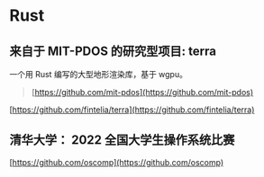 # Rust


## 来自于 MIT-PDOS 的研究型项目: terra

一个用 Rust 编写的大型地形渲染库，基于 wgpu。

> [https://github.com/mit-pdos](https://github.com/mit-pdos)


[https://github.com/fintelia/terra](https://github.com/fintelia/terra)

## 清华大学： 2022 全国大学生操作系统比赛 

[https://github.com/oscomp](https://github.com/oscomp)